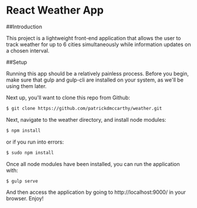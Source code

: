 # React Weather App

##Introduction

This project is a lightweight front-end application that allows the user to track weather for up to 6 cities simultaneously while information updates on a chosen interval.

##Setup

Running this app should be a relatively painless process.
Before you begin, make sure that gulp and gulp-cli are installed on your system, as we'll be using them later.

Next up, you'll want to clone this repo from Github:

```Bash
$ git clone https://github.com/patrickdmccarthy/weather.git
```

Next, navigate to the weather directory, and install node modules:

```Bash
$ npm install
```
or if you run into errors:
```Bash
$ sudo npm install
```

Once all node modules have been installed, you can run the application with:

```Bash
$ gulp serve
```

And then access the application by going to http://localhost:9000/ in your browser.  Enjoy!
